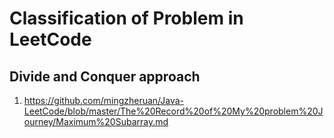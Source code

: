 # Classification of Problem in LeetCode

## Divide and Conquer approach

1. https://github.com/mingzheruan/Java-LeetCode/blob/master/The%20Record%20of%20My%20problem%20Journey/Maximum%20Subarray.md
